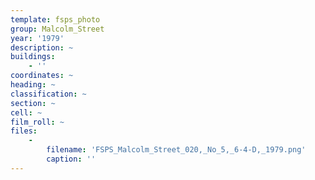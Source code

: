 ```yaml
---
template: fsps_photo
group: Malcolm_Street
year: '1979'
description: ~
buildings:
    - ''
coordinates: ~
heading: ~
classification: ~
section: ~
cell: ~
film_roll: ~
files:
    -
        filename: 'FSPS_Malcolm_Street_020,_No_5,_6-4-D,_1979.png'
        caption: ''
---
```

